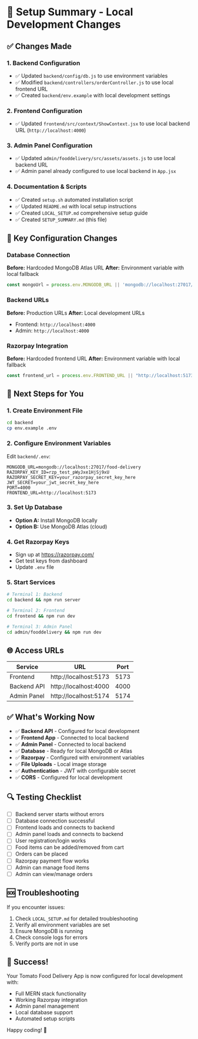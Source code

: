 # 🍅 Setup Summary - Local Development Changes

## ✅ Changes Made

### 1. **Backend Configuration**
- ✅ Updated `backend/config/db.js` to use environment variables
- ✅ Modified `backend/controllers/orderController.js` to use local frontend URL
- ✅ Created `backend/env.example` with local development settings

### 2. **Frontend Configuration**
- ✅ Updated `frontend/src/context/ShowContext.jsx` to use local backend URL (`http://localhost:4000`)

### 3. **Admin Panel Configuration**
- ✅ Updated `admin/fooddelivery/src/assets/assets.js` to use local backend URL
- ✅ Admin panel already configured to use local backend in `App.jsx`

### 4. **Documentation & Scripts**
- ✅ Created `setup.sh` automated installation script
- ✅ Updated `README.md` with local setup instructions
- ✅ Created `LOCAL_SETUP.md` comprehensive setup guide
- ✅ Created `SETUP_SUMMARY.md` (this file)

## 🔧 Key Configuration Changes

### Database Connection
**Before:** Hardcoded MongoDB Atlas URL
**After:** Environment variable with local fallback
```javascript
const mongoUrl = process.env.MONGODB_URL || 'mongodb://localhost:27017/food-delivery';
```

### Backend URLs
**Before:** Production URLs
**After:** Local development URLs
- Frontend: `http://localhost:4000`
- Admin: `http://localhost:4000`

### Razorpay Integration
**Before:** Hardcoded frontend URL
**After:** Environment variable with local fallback
```javascript
const frontend_url = process.env.FRONTEND_URL || "http://localhost:5173";
```

## 🚀 Next Steps for You

### 1. **Create Environment File**
```bash
cd backend
cp env.example .env
```

### 2. **Configure Environment Variables**
Edit `backend/.env`:
```env
MONGODB_URL=mongodb://localhost:27017/food-delivery
RAZORPAY_KEY_ID=rzp_test_pWyJxe1HjSj9xU
RAZORPAY_SECRET_KEY=your_razorpay_secret_key_here
JWT_SECRET=your_jwt_secret_key_here
PORT=4000
FRONTEND_URL=http://localhost:5173
```

### 3. **Set Up Database**
- **Option A:** Install MongoDB locally
- **Option B:** Use MongoDB Atlas (cloud)

### 4. **Get Razorpay Keys**
- Sign up at https://razorpay.com/
- Get test keys from dashboard
- Update `.env` file

### 5. **Start Services**
```bash
# Terminal 1: Backend
cd backend && npm run server

# Terminal 2: Frontend
cd frontend && npm run dev

# Terminal 3: Admin Panel
cd admin/fooddelivery && npm run dev
```

## 🌐 Access URLs

| Service | URL | Port |
|---------|-----|------|
| Frontend | http://localhost:5173 | 5173 |
| Backend API | http://localhost:4000 | 4000 |
| Admin Panel | http://localhost:5174 | 5174 |

## ✅ What's Working Now

- ✅ **Backend API** - Configured for local development
- ✅ **Frontend App** - Connected to local backend
- ✅ **Admin Panel** - Connected to local backend
- ✅ **Database** - Ready for local MongoDB or Atlas
- ✅ **Razorpay** - Configured with environment variables
- ✅ **File Uploads** - Local image storage
- ✅ **Authentication** - JWT with configurable secret
- ✅ **CORS** - Configured for local development

## 🔍 Testing Checklist

- [ ] Backend server starts without errors
- [ ] Database connection successful
- [ ] Frontend loads and connects to backend
- [ ] Admin panel loads and connects to backend
- [ ] User registration/login works
- [ ] Food items can be added/removed from cart
- [ ] Orders can be placed
- [ ] Razorpay payment flow works
- [ ] Admin can manage food items
- [ ] Admin can view/manage orders

## 🆘 Troubleshooting

If you encounter issues:
1. Check `LOCAL_SETUP.md` for detailed troubleshooting
2. Verify all environment variables are set
3. Ensure MongoDB is running
4. Check console logs for errors
5. Verify ports are not in use

## 🎉 Success!

Your Tomato Food Delivery App is now configured for local development with:
- Full MERN stack functionality
- Working Razorpay integration
- Admin panel management
- Local database support
- Automated setup scripts

Happy coding! 🍅

